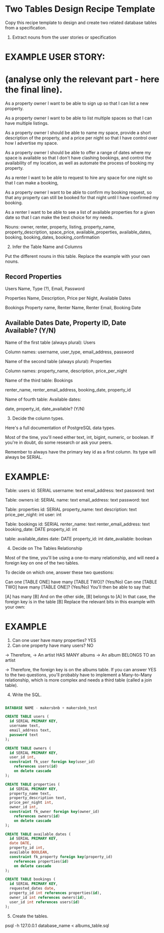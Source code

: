 # Two Tables Design Recipe Template

Copy this recipe template to design and create two related database tables from a specification.

1. Extract nouns from the user stories or specification

# EXAMPLE USER STORY:
# (analyse only the relevant part - here the final line).

As a property owner
I want to be able to sign up 
so that I can list a new property.

As a property owner
I want to be able to list multiple spaces
so that I can have multiple listings.

As a property owner
I should be able to name my space, provide a short description of the property, and a price per night
so that I have control over how I advertise my space.

As a property owner
I should be able to offer a range of dates where my space is available
so that I don't have clashing bookings, and control the availability of my location, as well as automate the process of booking my property.

As a renter
I want to be able to request to hire any space for one night
so that I can make a booking, 

As a property owner
I want to be able to confirm my booking request,
so that any property can still be booked for that night until I have confirmed my booking.

As a renter
I want to be able to see a list of available properties for a given date 
so that I can make the best choice for my needs.



Nouns: owner, renter, property, listing, property_name, property_description, space_price, available_properties, available_dates, booking, booking_dates, booking_confirmation



2. Infer the Table Name and Columns

Put the different nouns in this table. Replace the example with your own nouns.


Record            Properties
---------------------------------------------------------------------------
Users             Name, Type (?), Email, Password

Properties        Name, Description, Price per Night, Available Dates

Bookings          Property name, Renter Name, Renter Email, Booking Date

Available Dates   Date, Property ID, Date Available? (Y/N)
---------------------------------------------------------------------------



Name of the first table (always plural): Users

Column names: username, user_type, email_address, password


Name of the second table (always plural): Properties

Column names: property_name, description, price_per_night


Name of the third table: Bookings

renter_name, renter_email_address, booking_date, property_id


Name of fourth table: Available dates:

date, property_id, date_available? (Y/N)

3. Decide the column types.

Here's a full documentation of PostgreSQL data types.

Most of the time, you'll need either text, int, bigint, numeric, or boolean. If you're in doubt, do some research or ask your peers.

Remember to always have the primary key id as a first column. Its type will always be SERIAL.

# EXAMPLE:


Table: users
id: SERIAL
username: text
email_address: text
password: text

Table: owners
id: SERIAL
name: text
email_address: text
password: text

Table: properties
id: SERIAL
property_name: text
description: text
price_per_night: int
user: int

Table: bookings
id: SERIAL
renter_name: text
renter_email_address: text
booking_date: DATE
property_id: int

table: available_dates
date: DATE
property_id: int
date_available: boolean



4. Decide on The Tables Relationship

Most of the time, you'll be using a one-to-many relationship, and will need a foreign key on one of the two tables.

To decide on which one, answer these two questions:

Can one [TABLE ONE] have many [TABLE TWO]? (Yes/No)
Can one [TABLE TWO] have many [TABLE ONE]? (Yes/No)
You'll then be able to say that:

[A] has many [B]
And on the other side, [B] belongs to [A]
In that case, the foreign key is in the table [B]
Replace the relevant bits in this example with your own:

# EXAMPLE

1. Can one user have many properties? YES
2. Can one property have many users? NO

-> Therefore,
-> An artist HAS MANY albums
-> An album BELONGS TO an artist

-> Therefore, the foreign key is on the albums table.
If you can answer YES to the two questions, you'll probably have to implement a Many-to-Many relationship, which is more complex and needs a third table (called a join table).

4. Write the SQL.


```sql

DATABASE NAME - makersbnb + makersbnb_test

CREATE TABLE users (
  id SERIAL PRIMARY KEY,
  username text,
  email_address text,
  password text
);

CREATE TABLE owners (
  id SERIAL PRIMARY KEY,
  user_id int,
  constraint fk_user foreign key(user_id)
    references users(id)
    on delete cascade
);

CREATE TABLE properties (
  id SERIAL PRIMARY KEY,
  property_name text,
  property_description text,
  price_per_night int,
  owner_id int,
  constraint fk_owner foreign key(owner_id)
    references owners(id)
    on delete cascade
);

CREATE TABLE available_dates (
  id SERIAL PRIMARY KEY,
  date DATE,
  property_id int,
  available BOOLEAN,
  constraint fk_property foreign key(property_id)
    references properties(id)
    on delete cascade
);

CREATE TABLE bookings (
  id SERIAL PRIMARY KEY,
  requested_dates date,
  property_id int references properties(id),
  owner_id int references owners(id),
  user_id int references users(id)
);

```

5. Create the tables.

psql -h 127.0.0.1 database_name < albums_table.sql